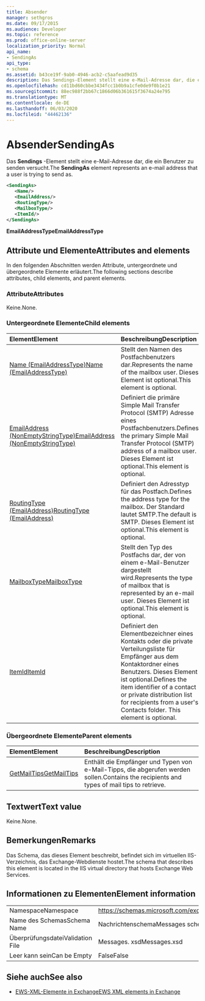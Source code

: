 ```yaml
---
title: Absender
manager: sethgros
ms.date: 09/17/2015
ms.audience: Developer
ms.topic: reference
ms.prod: office-online-server
localization_priority: Normal
api_name:
- SendingAs
api_type:
- schema
ms.assetid: b43ce19f-9ab0-4946-acb2-c5aafead9d35
description: Das Sendings-Element stellt eine e-Mail-Adresse dar, die ein Benutzer zu senden versucht.
ms.openlocfilehash: cd11bd60cbbe3434fcc1b0b9a1cfe0de9f0b1e21
ms.sourcegitcommit: 88ec988f2bb67c1866d06b361615f3674a24e795
ms.translationtype: MT
ms.contentlocale: de-DE
ms.lasthandoff: 06/03/2020
ms.locfileid: "44462136"
---
```

# <a name="sendingas"></a><span data-ttu-id="fb182-103">Absender</span><span class="sxs-lookup"><span data-stu-id="fb182-103">SendingAs</span></span>

<span data-ttu-id="fb182-104">Das **Sendings** -Element stellt eine e-Mail-Adresse dar, die ein Benutzer zu senden versucht.</span><span class="sxs-lookup"><span data-stu-id="fb182-104">The **SendingAs** element represents an e-mail address that a user is trying to send as.</span></span> 
  
```XML
<SendingAs>
   <Name/>
   <EmailAddress/>
   <RoutingType/>
   <MailboxType/>
   <ItemId/>
</SendingAs>
```

 <span data-ttu-id="fb182-105">**EmailAddressType**</span><span class="sxs-lookup"><span data-stu-id="fb182-105">**EmailAddressType**</span></span>
## <a name="attributes-and-elements"></a><span data-ttu-id="fb182-106">Attribute und Elemente</span><span class="sxs-lookup"><span data-stu-id="fb182-106">Attributes and elements</span></span>

<span data-ttu-id="fb182-107">In den folgenden Abschnitten werden Attribute, untergeordnete und übergeordnete Elemente erläutert.</span><span class="sxs-lookup"><span data-stu-id="fb182-107">The following sections describe attributes, child elements, and parent elements.</span></span>
  
### <a name="attributes"></a><span data-ttu-id="fb182-108">Attribute</span><span class="sxs-lookup"><span data-stu-id="fb182-108">Attributes</span></span>

<span data-ttu-id="fb182-109">Keine.</span><span class="sxs-lookup"><span data-stu-id="fb182-109">None.</span></span>
  
### <a name="child-elements"></a><span data-ttu-id="fb182-110">Untergeordnete Elemente</span><span class="sxs-lookup"><span data-stu-id="fb182-110">Child elements</span></span>

|<span data-ttu-id="fb182-111">**Element**</span><span class="sxs-lookup"><span data-stu-id="fb182-111">**Element**</span></span>|<span data-ttu-id="fb182-112">**Beschreibung**</span><span class="sxs-lookup"><span data-stu-id="fb182-112">**Description**</span></span>|
|:-----|:-----|
|[<span data-ttu-id="fb182-113">Name (EmailAddressType)</span><span class="sxs-lookup"><span data-stu-id="fb182-113">Name (EmailAddressType)</span></span>](name-emailaddresstype.md) <br/> |<span data-ttu-id="fb182-114">Stellt den Namen des Postfachbenutzers dar.</span><span class="sxs-lookup"><span data-stu-id="fb182-114">Represents the name of the mailbox user.</span></span> <span data-ttu-id="fb182-115">Dieses Element ist optional.</span><span class="sxs-lookup"><span data-stu-id="fb182-115">This element is optional.</span></span>  <br/> |
|[<span data-ttu-id="fb182-116">EmailAddress (NonEmptyStringType)</span><span class="sxs-lookup"><span data-stu-id="fb182-116">EmailAddress (NonEmptyStringType)</span></span>](emailaddress-nonemptystringtype.md) <br/> |<span data-ttu-id="fb182-117">Definiert die primäre Simple Mail Transfer Protocol (SMTP) Adresse eines Postfachbenutzers.</span><span class="sxs-lookup"><span data-stu-id="fb182-117">Defines the primary Simple Mail Transfer Protocol (SMTP) address of a mailbox user.</span></span> <span data-ttu-id="fb182-118">Dieses Element ist optional.</span><span class="sxs-lookup"><span data-stu-id="fb182-118">This element is optional.</span></span>  <br/> |
|[<span data-ttu-id="fb182-119">RoutingType (EmailAddress)</span><span class="sxs-lookup"><span data-stu-id="fb182-119">RoutingType (EmailAddress)</span></span>](routingtype-emailaddress.md) <br/> |<span data-ttu-id="fb182-120">Definiert den Adresstyp für das Postfach.</span><span class="sxs-lookup"><span data-stu-id="fb182-120">Defines the address type for the mailbox.</span></span> <span data-ttu-id="fb182-121">Der Standard lautet SMTP.</span><span class="sxs-lookup"><span data-stu-id="fb182-121">The default is SMTP.</span></span> <span data-ttu-id="fb182-122">Dieses Element ist optional.</span><span class="sxs-lookup"><span data-stu-id="fb182-122">This element is optional.</span></span>  <br/> |
|[<span data-ttu-id="fb182-123">MailboxType</span><span class="sxs-lookup"><span data-stu-id="fb182-123">MailboxType</span></span>](mailboxtype.md) <br/> |<span data-ttu-id="fb182-124">Stellt den Typ des Postfachs dar, der von einem e-Mail-Benutzer dargestellt wird.</span><span class="sxs-lookup"><span data-stu-id="fb182-124">Represents the type of mailbox that is represented by an e-mail user.</span></span> <span data-ttu-id="fb182-125">Dieses Element ist optional.</span><span class="sxs-lookup"><span data-stu-id="fb182-125">This element is optional.</span></span>  <br/> |
|[<span data-ttu-id="fb182-126">ItemId</span><span class="sxs-lookup"><span data-stu-id="fb182-126">ItemId</span></span>](itemid.md) <br/> |<span data-ttu-id="fb182-p105">Definiert den Elementbezeichner eines Kontakts oder die private Verteilungsliste für Empfänger aus dem Kontaktordner eines Benutzers. Dieses Element ist optional.</span><span class="sxs-lookup"><span data-stu-id="fb182-p105">Defines the item identifier of a contact or private distribution list for recipients from a user's Contacts folder. This element is optional.</span></span>  <br/> |
   
### <a name="parent-elements"></a><span data-ttu-id="fb182-129">Übergeordnete Elemente</span><span class="sxs-lookup"><span data-stu-id="fb182-129">Parent elements</span></span>

|<span data-ttu-id="fb182-130">**Element**</span><span class="sxs-lookup"><span data-stu-id="fb182-130">**Element**</span></span>|<span data-ttu-id="fb182-131">**Beschreibung**</span><span class="sxs-lookup"><span data-stu-id="fb182-131">**Description**</span></span>|
|:-----|:-----|
|[<span data-ttu-id="fb182-132">GetMailTips</span><span class="sxs-lookup"><span data-stu-id="fb182-132">GetMailTips</span></span>](getmailtips.md) <br/> |<span data-ttu-id="fb182-133">Enthält die Empfänger und Typen von e-Mail-Tipps, die abgerufen werden sollen.</span><span class="sxs-lookup"><span data-stu-id="fb182-133">Contains the recipients and types of mail tips to retrieve.</span></span>  <br/> |
   
## <a name="text-value"></a><span data-ttu-id="fb182-134">Textwert</span><span class="sxs-lookup"><span data-stu-id="fb182-134">Text value</span></span>

<span data-ttu-id="fb182-135">Keine.</span><span class="sxs-lookup"><span data-stu-id="fb182-135">None.</span></span>
  
## <a name="remarks"></a><span data-ttu-id="fb182-136">Bemerkungen</span><span class="sxs-lookup"><span data-stu-id="fb182-136">Remarks</span></span>

<span data-ttu-id="fb182-137">Das Schema, das dieses Element beschreibt, befindet sich im virtuellen IIS-Verzeichnis, das Exchange-Webdienste hostet.</span><span class="sxs-lookup"><span data-stu-id="fb182-137">The schema that describes this element is located in the IIS virtual directory that hosts Exchange Web Services.</span></span>
  
## <a name="element-information"></a><span data-ttu-id="fb182-138">Informationen zu Elementen</span><span class="sxs-lookup"><span data-stu-id="fb182-138">Element information</span></span>

|||
|:-----|:-----|
|<span data-ttu-id="fb182-139">Namespace</span><span class="sxs-lookup"><span data-stu-id="fb182-139">Namespace</span></span>  <br/> |https://schemas.microsoft.com/exchange/services/2006/messages  <br/> |
|<span data-ttu-id="fb182-140">Name des Schemas</span><span class="sxs-lookup"><span data-stu-id="fb182-140">Schema Name</span></span>  <br/> |<span data-ttu-id="fb182-141">Nachrichtenschema</span><span class="sxs-lookup"><span data-stu-id="fb182-141">Messages schema</span></span>  <br/> |
|<span data-ttu-id="fb182-142">Überprüfungsdatei</span><span class="sxs-lookup"><span data-stu-id="fb182-142">Validation File</span></span>  <br/> |<span data-ttu-id="fb182-143">Messages. xsd</span><span class="sxs-lookup"><span data-stu-id="fb182-143">Messages.xsd</span></span>  <br/> |
|<span data-ttu-id="fb182-144">Leer kann sein</span><span class="sxs-lookup"><span data-stu-id="fb182-144">Can be Empty</span></span>  <br/> |<span data-ttu-id="fb182-145">False</span><span class="sxs-lookup"><span data-stu-id="fb182-145">False</span></span>  <br/> |
   
## <a name="see-also"></a><span data-ttu-id="fb182-146">Siehe auch</span><span class="sxs-lookup"><span data-stu-id="fb182-146">See also</span></span>



- [<span data-ttu-id="fb182-147">EWS-XML-Elemente in Exchange</span><span class="sxs-lookup"><span data-stu-id="fb182-147">EWS XML elements in Exchange</span></span>](ews-xml-elements-in-exchange.md)

